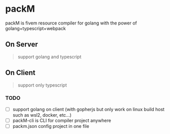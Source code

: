 # packM

packM is fivem resource compiler for golang with the power of golang+typescript+webpack

## On Server

> support golang and typescript

## On Client

> support only typescript

### TODO

-   [ ] support golang on client (with gopherjs but only work on linux build host such as wsl2, docker, etc...)
-   [ ] packM-cli is CLI for compiler project anywhere
-   [ ] packm.json config project in one file
